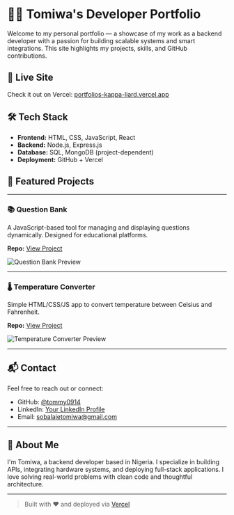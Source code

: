 # 🧑‍💻 Tomiwa's Developer Portfolio

Welcome to my personal portfolio — a showcase of my work as a backend developer with a passion for building scalable systems and smart integrations. This site highlights my projects, skills, and GitHub contributions.

## 🚀 Live Site

Check it out on Vercel: [portfolios-kappa-liard.vercel.app](portfolios-kappa-liard.vercel.app)

## 🛠️ Tech Stack

- **Frontend:** HTML, CSS, JavaScript, React
- **Backend:** Node.js, Express.js
- **Database:** SQL, MongoDB (project-dependent)
- **Deployment:** GitHub + Vercel

## 📁 Featured Projects


---

### 📚 Question Bank
A JavaScript-based tool for managing and displaying questions dynamically. Designed for educational platforms.

**Repo:** [View Project](https://github.com/tommy0914/questionbank)

![Question Bank Preview](images/question-bank.png)

---

### 🌡️ Temperature Converter
Simple HTML/CSS/JS app to convert temperature between Celsius and Fahrenheit.

**Repo:** [View Project](https://github.com/tommy0914/temprature)

![Temperature Converter Preview](images/temperature-converter.png)

---

## 📬 Contact

Feel free to reach out or connect:

- GitHub: [@tommy0914](https://github.com/tommy0914)
- LinkedIn: [Your LinkedIn Profile](#)
- Email: sobalajetomiwa@gmail.com

---

## 📌 About Me

I'm Tomiwa, a backend developer based in Nigeria. I specialize in building APIs, integrating hardware systems, and deploying full-stack applications. I love solving real-world problems with clean code and thoughtful architecture.

---

> Built with ❤️ and deployed via [Vercel](https://vercel.com)